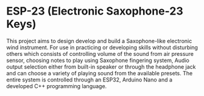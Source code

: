 # ESP-23 (Electronic Saxophone-23 Keys)
This project aims to design develop and build a Saxophone-like electronic wind instrument. For use in practicing or developing skills without disturbing others which consists of controlling volume of the sound from air pressure sensor, choosing notes to play using Saxophone fingering system, Audio output selection either from built-in speaker or through the headphone jack and can choose a variety of playing sound from the available presets. The entire system is controlled through an ESP32, Arduino Nano and a developed C++ programming language.
